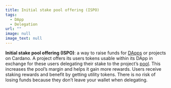```yaml
---
title: Initial stake pool offering (ISPO)
tags:
  - DApp
  - Delegation
url: ""
image: null
image_text: null
---
```


**Initial stake pool offering (ISPO)**: a way to raise funds for [DApps](https://www.essentialcardano.io/glossary/dapp) or projects on Cardano. A project offers its users tokens usable within its DApp in exchange for these users delegating their stake to the project’s [pool](https://www.essentialcardano.io/glossary/stake-pool). This increases the pool’s margin and helps it gain more rewards. Users receive staking rewards and benefit by getting utility tokens. There is no risk of losing funds because they don’t leave your wallet when delegating.
